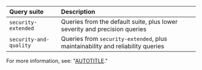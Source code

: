   | Query suite | Description |
  | :- | :- |
  | `security-extended` | Queries from the default suite, plus lower severity and precision queries |
  | `security-and-quality` | Queries from `security-extended`, plus maintainability and reliability queries |

For more information, see: "[AUTOTITLE](/code-security/code-scanning/managing-your-code-scanning-configuration/built-in-codeql-query-suites)."
